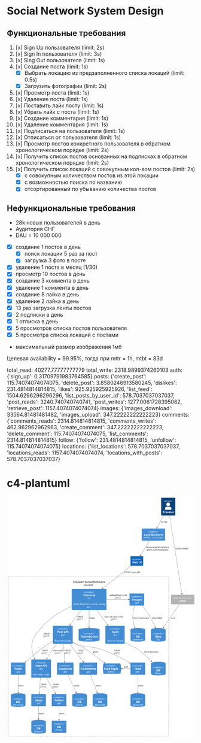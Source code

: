 # Social Network System Design

## Функциональные требования

1. [x] Sign Up пользователя (limit: 2s)
2. [x] Sign In пользователя (limit: 3s)
3. [x] Sing Out пользователя (limit: 1s) 
3. [x] Создание поста (limit: 1s)
   - [x] Выбрать локацию из предзаполненного списка локаций (limit: 0.5s)
   - [x] Загрузить фотографии (limit: 2s)
4. [x] Просмотр поста (limit: 1s)
5. [x] Удаление поста (limit: 1s)
6. [x] Поставить лайк посту (limit: 1s)
7. [x] Убрать лайк с поста (limit: 1s)
8. [x] Создание комментария (limit: 1s)
9. [x] Удаление комментария (limit: 1s)
10. [x] Подписаться на пользователя (limit: 1s)
11. [x] Отписаться от пользователя (limit: 1s)
12. [x] Просмотр постов конкретного пользователя в обратном хронологическом порядке (limit: 2s)
13. [x] Получить список постов основанных на подписках в обратном хронологическом порядке (limit: 2s)
14. [x] Получить список локаций с совокупным кол-вом постов (limit: 2s)
    - [x] с совокупным количеством постов из этой локации
    - [x] с возможностью поиска по названию
    - [x] отсортированный по убыванию количества постов

## Нефункциональные требования

- 28k новых пользователей в день
- Аудитория СНГ
- DAU = 10 000 000
- [x] создание 1 постов в день
  - [x] поиск локации 5 раз за пост
  - [x] загрузка 3 фото в посте
- [x] удаление 1 поста в месяц (1/30)
- [x] просмотр 10 постов в день
- [x] создание 3 коммента в день
- [x] удаление 1 коммента в день
- [x] создание 8 лайка в день
- [x] удаление 2 лайка в день
- [x] 13 раз загрузка ленты постов
- [x] 2 подписки в день
- [x] 1 отписка в день
- [x] 5 просмотров списка постов пользователя
- [x] 5 просмотра списка локаций с постами
- максимальный размер изображения 1мб

Целевая availability = 99.95%, тогда при mttr = 1h, mtbt = 83d

total_read: 40277.77777777779
total_write: 2318.9899374260103
auth: {'sign_up': 0.31709791983764585}
posts: {'create_post': 115.74074074074075,
 'delete_post': 3.8580246913580245,
 'dislikes': 231.4814814814815,
 'likes': 925.925925925926,
 'list_feed': 1504.6296296296296,
 'list_posts_by_user_id': 578.7037037037037,
 'post_reads': 3240.740740740741,
 'post_writes': 1277.0061728395062,
 'retrieve_post': 1157.4074074074074}
images: {'images_download': 33564.81481481482, 'images_upload': 347.22222222222223}
comments: {'comments_reads': 2314.814814814815,
 'comments_writes': 462.962962962963,
 'create_comment': 347.22222222222223,
 'delete_comment': 115.74074074074075,
 'list_comments': 2314.814814814815}
follow: {'follow': 231.4814814814815, 'unfollow': 115.74074074074075}
locations: {'list_locations': 578.7037037037037,
 'locations_reads': 1157.4074074074074,
 'locations_with_posts': 578.7037037037037}

 # c4-plantuml

 <p align="center">
  <img src="out/container/container.svg" />
</p>